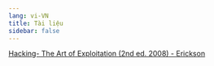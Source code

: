 ```yaml
---
lang: vi-VN
title: Tài liệu
sidebar: false
---
```


<!-- Add a thumbnail + title + description -->

[Hacking- The Art of Exploitation (2nd ed. 2008) - Erickson](hacking-the-art-of-exploitation-2nd-erickson)

<!-- [Hacking- The Art of Exploitation (2nd ed. 2008) - Erickson](/about/) -->
